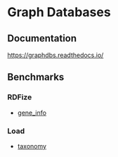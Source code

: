 # Graph Databases

## Documentation

https://graphdbs.readthedocs.io/

## Benchmarks

### RDFize
* [gene_info](https://github.com/dbcls/graphdbs/tree/master/benchmarks/gene_info)

### Load
* [taxonomy](https://github.com/dbcls/graphdbs/tree/master/benchmarks/taxonomy)
